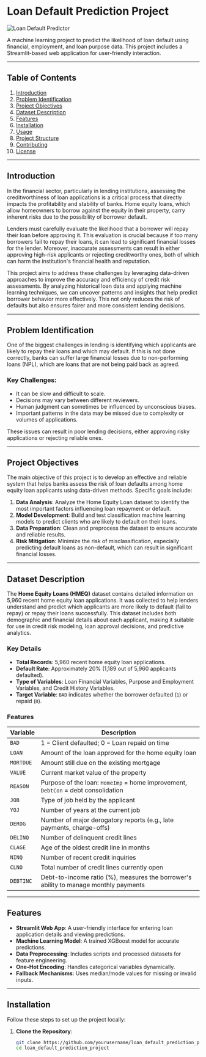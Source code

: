 # Loan Default Prediction Project

![Loan Default Predictor](https://img.shields.io/badge/Loan%20Default-Prediction-blue)

A machine learning project to predict the likelihood of loan default using financial, employment, and loan purpose data. This project includes a Streamlit-based web application for user-friendly interaction.

---

## Table of Contents
1. [Introduction](#introduction)
2. [Problem Identification](#problem-identification)
3. [Project Objectives](#project-objectives)
4. [Dataset Description](#dataset-description)
5. [Features](#features)
6. [Installation](#installation)
7. [Usage](#usage)
8. [Project Structure](#project-structure)
9. [Contributing](#contributing)
10. [License](#license)

---

## **Introduction**

In the financial sector, particularly in lending institutions, assessing the creditworthiness of loan applications is a critical process that directly impacts the profitability and stability of banks. Home equity loans, which allow homeowners to borrow against the equity in their property, carry inherent risks due to the possibility of borrower default. 

Lenders must carefully evaluate the likelihood that a borrower will repay their loan before approving it. This evaluation is crucial because if too many borrowers fail to repay their loans, it can lead to significant financial losses for the lender. Moreover, inaccurate assessments can result in either approving high-risk applicants or rejecting creditworthy ones, both of which can harm the institution's financial health and reputation.

This project aims to address these challenges by leveraging data-driven approaches to improve the accuracy and efficiency of credit risk assessments. By analyzing historical loan data and applying machine learning techniques, we can uncover patterns and insights that help predict borrower behavior more effectively. This not only reduces the risk of defaults but also ensures fairer and more consistent lending decisions.

---

## **Problem Identification**

One of the biggest challenges in lending is identifying which applicants are likely to repay their loans and which may default. If this is not done correctly, banks can suffer large financial losses due to non-performing loans (NPL), which are loans that are not being paid back as agreed. 

### Key Challenges:
- It can be slow and difficult to scale.
- Decisions may vary between different reviewers.
- Human judgment can sometimes be influenced by unconscious biases.
- Important patterns in the data may be missed due to complexity or volumes of applications.

These issues can result in poor lending decisions, either approving risky applications or rejecting reliable ones.

---

## **Project Objectives**

The main objective of this project is to develop an effective and reliable system that helps banks assess the risk of loan defaults among home equity loan applicants using data-driven methods. Specific goals include:

1. **Data Analysis**: Analyze the Home Equity Loan dataset to identify the most important factors influencing loan repayment or default.
2. **Model Development**: Build and test classification machine learning models to predict clients who are likely to default on their loans.
3. **Data Preparation**: Clean and preprocess the dataset to ensure accurate and reliable results.
4. **Risk Mitigation**: Minimize the risk of misclassification, especially predicting default loans as non-default, which can result in significant financial losses.

---

## **Dataset Description**

The **Home Equity Loans (HMEQ)** dataset contains detailed information on 5,960 recent home equity loan applications. It was collected to help lenders understand and predict which applicants are more likely to default (fail to repay) or repay their loans successfully. This dataset includes both demographic and financial details about each applicant, making it suitable for use in credit risk modeling, loan approval decisions, and predictive analytics.

### **Key Details**
- **Total Records**: 5,960 recent home equity loan applications.
- **Default Rate**: Approximately 20% (1,189 out of 5,960 applicants defaulted).
- **Type of Variables**: Loan Financial Variables, Purpose and Employment Variables, and Credit History Variables.
- **Target Variable**: `BAD` indicates whether the borrower defaulted (`1`) or repaid (`0`).

### **Features**
| Variable  | Description                                                                 |
|-----------|-----------------------------------------------------------------------------|
| `BAD`     | 1 = Client defaulted; 0 = Loan repaid on time                               |
| `LOAN`    | Amount of the loan approved for the home equity loan                        |
| `MORTDUE` | Amount still due on the existing mortgage                                   |
| `VALUE`   | Current market value of the property                                        |
| `REASON`  | Purpose of the loan: `HomeImp` = home improvement, `DebtCon` = debt consolidation |
| `JOB`     | Type of job held by the applicant                                           |
| `YOJ`     | Number of years at the current job                                          |
| `DEROG`   | Number of major derogatory reports (e.g., late payments, charge-offs)       |
| `DELINQ`  | Number of delinquent credit lines                                           |
| `CLAGE`   | Age of the oldest credit line in months                                     |
| `NINQ`    | Number of recent credit inquiries                                           |
| `CLNO`    | Total number of credit lines currently open                                 |
| `DEBTINC` | Debt-to-income ratio (%), measures the borrower's ability to manage monthly payments |

---

## **Features**

- **Streamlit Web App**: A user-friendly interface for entering loan application details and viewing predictions.
- **Machine Learning Model**: A trained XGBoost model for accurate predictions.
- **Data Preprocessing**: Includes scripts and processed datasets for feature engineering.
- **One-Hot Encoding**: Handles categorical variables dynamically.
- **Fallback Mechanisms**: Uses median/mode values for missing or invalid inputs.

---

## **Installation**

Follow these steps to set up the project locally:

1. **Clone the Repository**:
   ```bash
   git clone https://github.com/yourusername/loan_default_prediction_project.git
   cd loan_default_prediction_project